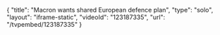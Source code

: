 {
    "title": "Macron wants shared European defence plan",
    "type": "solo",
    "layout": "iframe-static",
    "videoId": "123187335",
    "url": "\/tvpembed\/123187335"
}